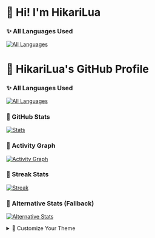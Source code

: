 # 🌸 Hi! I'm HikariLua

### ✨ All Languages Used
[![All Languages](https://github-readme-stats.vercel.app/api/top-langs/?username=HikariLua&layout=compact&theme=rose_pine&bg_color=FFEEFF&title_color=FF9EBE&text_color=7A5C7A&icon_color=FF9EBE&border_color=F8C8DC&count_private=true&langs_count=20)](https://github.com/HikariLua)

# 🌸 HikariLua's GitHub Profile

### ✨ All Languages Used
[![All Languages](https://github-readme-stats.vercel.app/api/top-langs/?username=HikariLua&layout=compact&theme=buefy&bg_color=FFEEFF&title_color=FF9EBE&text_color=7A5C7A&icon_color=FF9EBE&border_color=F8C8DC&count_private=true&langs_count=20&exclude_repo=HikariLua)](https://github.com/HikariLua)

### 🎀 GitHub Stats
[![Stats](https://github-readme-stats.vercel.app/api?username=HikariLua&show_icons=true&custom_title=HikariLua%27s%20Stats&theme=buefy&bg_color=FFEEFF&title_color=FF9EBE&text_color=7A5C7A&icon_color=FF9EBE&border_color=F8C8DC&count_private=true&include_all_commits=true&hide=contribs&cache_seconds=86400)](https://github.com/HikariLua)

### 🌈 Activity Graph
[![Activity Graph](https://github-readme-activity-graph.vercel.app/graph?username=HikariLua&theme=minimal&bg_color=FFEEFF&color=FF9EBE&line=F8C8DC&point=FF6B97&hide_border=true&area=true&area_color=FFEEFF)](https://github.com/HikariLua)

### 🦄 Streak Stats
[![Streak](https://streak-stats.demolab.com?user=HikariLua&theme=rose&background=FFEEFF&border=F8C8DC&stroke=F8C8DC&ring=FF9EBE&fire=FF6B97&currStreakNum=7A5C7A&sideNums=FF9EBE&sideLabels=FF9EBE&dates=BB86B3&hide_total_commits=true)](https://git.io/streak-stats)

### 💫 Alternative Stats (Fallback)
[![Alternative Stats](https://github-profile-summary-cards.vercel.app/api/cards/profile-details?username=HikariLua&theme=2077)](https://github.com/HikariLua)

<!-- Additional customization -->
<details>
<summary>🎨 Customize Your Theme</summary>

### Color Palette
- Background: `#FFEEFF`
- Primary: `#FF9EBE`
- Secondary: `#F8C8DC`
- Text: `#7A5C7A`
- Accent: `#FF6B97`

### How to Modify
1. Change hex colors in the URLs
2. Adjust `langs_count` to show more/fewer languages
3. Add `&exclude_repo=repo1,repo2` to exclude repositories
</details>
